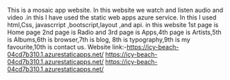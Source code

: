 This is a mosaic app website. In this website we watch and listen audio and video .in this I have used the static web apps azure service.
In this I used html,Css, javascrript ,bootscript,layout ,and api.
in this website 1st page is Home page 
2nd page is Radio and 3rd page is Apps,4th page is Artists,5th is Albums,6th is browser,7th is  blog, 8th is typography,9th is my favourite,10th is contact us.
Website link:-https://icy-beach-04cd7b310.1.azurestaticapps.net/
https://icy-beach-04cd7b310.1.azurestaticapps.net/
https://icy-beach-04cd7b310.1.azurestaticapps.net/
